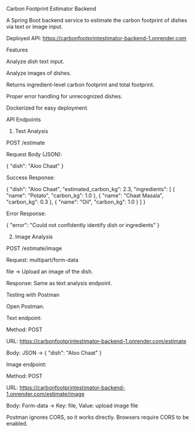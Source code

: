 Carbon Footprint Estimator Backend








A Spring Boot backend service to estimate the carbon footprint of dishes via text or image input.

Deployed API: https://carbonfootprintestimator-backend-1.onrender.com

Features

Analyze dish text input.

Analyze images of dishes.

Returns ingredient-level carbon footprint and total footprint.

Proper error handling for unrecognized dishes.

Dockerized for easy deployment.

API Endpoints
1. Text Analysis

POST /estimate

Request Body (JSON):

{
  "dish": "Aloo Chaat"
}


Success Response:

{
  "dish": "Aloo Chaat",
  "estimated_carbon_kg": 2.3,
  "ingredients": [
    { "name": "Potato", "carbon_kg": 1.0 },
    { "name": "Chaat Masala", "carbon_kg": 0.3 },
    { "name": "Oil", "carbon_kg": 1.0 }
  ]
}


Error Response:

{
  "error": "Could not confidently identify dish or ingredients"
}

2. Image Analysis

POST /estimate/image

Request: multipart/form-data

file → Upload an image of the dish.

Response: Same as text analysis endpoint.

Testing with Postman

Open Postman.

Text endpoint:

Method: POST

URL: https://carbonfootprintestimator-backend-1.onrender.com/estimate

Body: JSON → { "dish": "Aloo Chaat" }

Image endpoint:

Method: POST

URL: https://carbonfootprintestimator-backend-1.onrender.com/estimate/image

Body: Form-data → Key: file, Value: upload image file

Postman ignores CORS, so it works directly. Browsers require CORS to be enabled.
